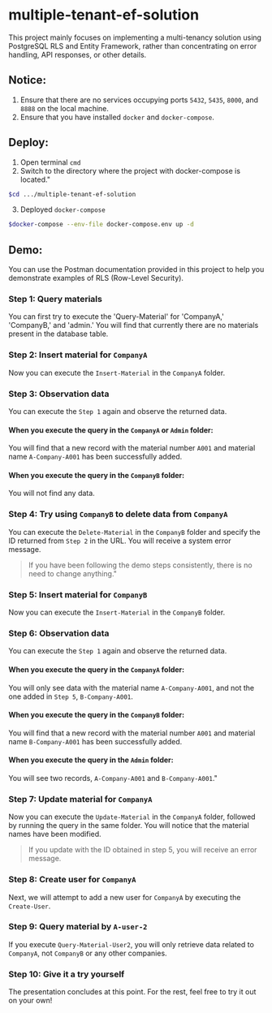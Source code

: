 # multiple-tenant-ef-solution
This project mainly focuses on implementing a multi-tenancy solution using PostgreSQL RLS and Entity Framework, rather than concentrating on error handling, API responses, or other details.

## Notice:
1. Ensure that there are no services occupying ports `5432`, `5435`, `8000`, and `8888` on the local machine.
2. Ensure that you have installed `docker` and `docker-compose`.

## Deploy:
1. Open terminal `cmd`
2. Switch to the directory where the project with docker-compose is located."
```bash
$cd .../multiple-tenant-ef-solution
```
3. Deployed `docker-compose`  

```bash
$docker-compose --env-file docker-compose.env up -d  
```

## Demo:
You can use the Postman documentation provided in this project to help you demonstrate examples of RLS (Row-Level Security).

### Step 1: Query materials
You can first try to execute the 'Query-Material' for 'CompanyA,' 'CompanyB,' and 'admin.' You will find that currently there are no materials present in the database table.

### Step 2: Insert material for `CompanyA`
Now you can execute the `Insert-Material` in the `CompanyA` folder.

### Step 3: Observation data
You can execute the `Step 1` again and observe the returned data.

#### When you execute the query in the `CompanyA` or `Admin` folder:
You will find that a new record with the material number `A001` and material name `A-Company-A001` has been successfully added.

#### When you execute the query in the `CompanyB` folder:
You will not find any data.

### Step 4: Try using `CompanyB` to delete data from `CompanyA`
You can execute the `Delete-Material` in the `CompanyB` folder and specify the ID returned from `Step 2` in the URL.
You will receive a system error message.
> If you have been following the demo steps consistently, there is no need to change anything."

### Step 5: Insert material for `CompanyB`
Now you can execute the `Insert-Material` in the `CompanyB` folder.

### Step 6: Observation data
You can execute the `Step 1` again and observe the returned data.

#### When you execute the query in the `CompanyA` folder:
You will only see data with the material name `A-Company-A001`, and not the one added in `Step 5`, `B-Company-A001`.

#### When you execute the query in the `CompanyB` folder:
You will find that a new record with the material number `A001` and material name `B-Company-A001` has been successfully added.

#### When you execute the query in the `Admin` folder:
You will see two records, `A-Company-A001` and `B-Company-A001`."

### Step 7: Update material for `CompanyA`
Now you can execute the `Update-Material` in the `CompanyA` folder, followed by running the query in the same folder. You will notice that the material names have been modified.
> If you update with the ID obtained in step 5, you will receive an error message.

### Step 8: Create user for `CompanyA`
Next, we will attempt to add a new user for `CompanyA` by executing the `Create-User`.

### Step 9: Query material by `A-user-2`
If you execute `Query-Material-User2`, you will only retrieve data related to `CompanyA`, not `CompanyB` or any other companies.


### Step 10: Give it a try yourself
The presentation concludes at this point. For the rest, feel free to try it out on your own!